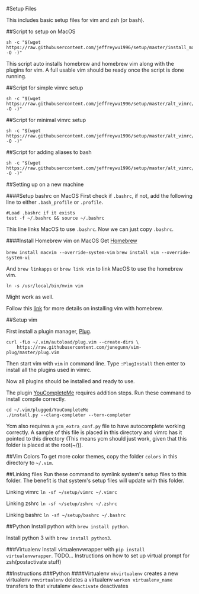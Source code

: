 #Setup Files

This includes basic setup files for vim and zsh (or bash).


##Script to setup on MacOS

```
sh -c "$(wget https://raw.githubusercontent.com/jeffreywu1996/setup/master/install_mac.sh -O -)"
```

This script auto installs homebrew and homebrew vim along with the plugins for vim.
A full usable vim should be ready once the script is done running.

##Script for simple vimrc setup

```
sh -c "$(wget https://raw.githubusercontent.com/jeffreywu1996/setup/master/alt_vimrc/setup_simple_vim.sh -O -)"
```

##Script for minimal vimrc setup

```
sh -c "$(wget https://raw.githubusercontent.com/jeffreywu1996/setup/master/alt_vimrc/setup_minimal_vim.sh -O -)"
```
##Script for adding aliases to bash

```
sh -c "$(wget https://raw.githubusercontent.com/jeffreywu1996/setup/master/alt_vimrc/setup_bash.sh -O -)"
```


##Setting up on a new machine

####Setup bashrc on MacOS
First check if `.bashrc`, if not, add the following line to either `.bash_profile` or `.profile`.

```
#Load .bashrc if it exists
test -f ~/.bashrc && source ~/.bashrc
```

This line links MacOS to use `.bashrc`. Now we can just copy `.bashrc`.

####Install Homebrew vim on MacOS
Get [Homebrew](http://brew.sh/)

```brew install macvim --override-system-vim```
```brew install vim --override-system-vi```

And `brew linkapps` or `brew link vim` to link MacOS to use the homebrew vim.

```ln -s /usr/local/bin/mvim vim```

Might work as well.

Follow this [link](http://stackoverflow.com/questions/21694327/installing-vim-with-homebrew) for more details on installing vim with homebrew.

##Setup vim

First install a plugin manager, [Plug](https://github.com/junegunn/vim-plug).

```
curl -fLo ~/.vim/autoload/plug.vim --create-dirs \
    https://raw.githubusercontent.com/junegunn/vim-plug/master/plug.vim
```

Then start vim with `vim` in command line.
Type `:PlugInstall` then enter to install all the plugins used in vimrc.

Now all plugins should be installed and ready to use.

The plugin [YouCompleteMe](https://github.com/Valloric/YouCompleteMe) requires addition steps.
Run these command to install compile correctly.

```
cd ~/.vim/plugged/YouCompleteMe
./install.py --clang-completer --tern-completer
```

Ycm also requires a `ycm_extra_conf.py` file to have autocomplete working correctly. A sample of this file is placed in this directory and vimrc has it pointed to this directory (This means ycm should just work, given that this folder is placed at the root(~/)).

##Vim Colors
To get more color themes, copy the folder `colors` in this directory to `~/.vim`.

##Linking files
Run these command to symlink system's setup files to this folder. The benefit is that system's setup files will update with this folder.

Linking vimrc
```ln -sf ~/setup/vimrc ~/.vimrc```

Linking zshrc
```ln -sf ~/setup/zshrc ~/.zshrc```

Linking bashrc
```ln -sf ~/setup/bashrc ~/.bashrc```

##Python
Install python with ```brew install python```.

Install python 3 with ```brew install python3```.

###Virtualenv
Install virtualenvwrapper with ```pip install virtualenvwrapper```.
TODO... Instructions on how to set up virtual prompt for zsh(postactivate stuff)








##Instructions
###Python
####Virtualenv
`mkvirtualenv` creates a new virtualenv
`rmvirtualenv` deletes a virtualenv
`workon virtualenv_name` transfers to that virutalenv
`deactivate` deactivates
